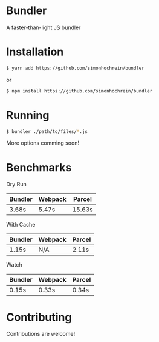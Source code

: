 # Bundler

A faster-than-light JS bundler

# Installation

```bash
$ yarn add https://github.com/simonhochrein/bundler
```

or

```bash
$ npm install https://github.com/simonhochrein/bundler
```

# Running

```bash
$ bundler ./path/to/files/*.js
```

More options comming soon!

# Benchmarks

Dry Run

| Bundler | Webpack | Parcel |
| ------- | ------- | ------ |
| 3.68s | 5.47s | 15.63s |

With Cache

| Bundler | Webpack | Parcel |
| ------- | ------- | ------ |
| 1.15s | N/A | 2.11s |

Watch

| Bundler | Webpack | Parcel |
| ------- | ------- | ------ |
| 0.15s | 0.33s | 0.34s |

# Contributing
Contributions are welcome!